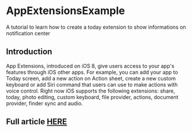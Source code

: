 # AppExtensionsExample
A tutorial to learn how to create a today extension to show informations on notification center

## Introduction
App Extensions, introduced on iOS 8, give users access to your app's features through iOS other apps. For example, you can add your app to Today screen, add a new action on Action sheet, create a new custom keyboard or add Siri command that users can use to make actions with voice control.
Right now iOS supports the following extensions: share, today, photo editing, custom keyboard, file provider, actions, document provider, finder sync and audio.

## Full article [HERE]()
